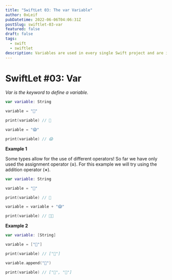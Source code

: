 ```yaml
---
title: "SwiftLet 03: The var Variable"
author: 0xLeif
pubDatetime: 2022-06-06T04:06:31Z
postSlug: swiftlet-03-var
featured: false
draft: false
tags:
  - swift
  - swiftlet
description: Variables are used in every single Swift project and are important things! They do a variety of work for us so take a peek and learn all about them.
---
```


# SwiftLet #03: Var

_Var is the keyword to define a variable._

```swift
var variable: String

variable = "👋"

print(variable) // 👋

variable = "😱"

print(variable) // 😱
```

**Example 1**

Some types allow for the use of different operators! So far we have only used the assignment operator (**=**). For this example we will try using the addition operator (**+**).

```swift
var variable: String

variable = "👋"

print(variable) // 👋

variable = variable + "😱"

print(variable) // 👋😱
```

**Example 2**

```swift
var variable: [String]

variable = ["👋"]

print(variable) // ["👋"]

variable.append("🤪")

print(variable) // ["👋", "🤪"]
```
